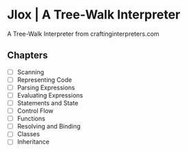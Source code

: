 # Jlox | A Tree-Walk Interpreter
A Tree-Walk Interpreter from craftinginterpreters.com

## Chapters
- [ ] Scanning
- [ ] Representing Code
- [ ] Parsing Expressions
- [ ] Evaluating Expressions
- [ ] Statements and State
- [ ] Control Flow
- [ ] Functions
- [ ] Resolving and Binding
- [ ] Classes
- [ ] Inheritance
